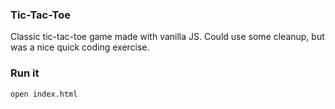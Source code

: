 ### Tic-Tac-Toe
Classic tic-tac-toe game made with vanilla JS. Could use some cleanup, but was a nice quick coding exercise.

### Run it
```
open index.html
```

